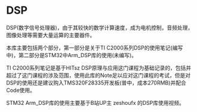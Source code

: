 # DSP

DSP(数字信号处理器)，由于其较快的数学计算速度，成为电机控制，音频处理，图像处理等需要大量运算的主要器件。

本库主要包括两个部分，第一部分是关于TI C2000系列DSP的使用笔记(编写中)，第二部分是STM32中Arm_DSP库的使用(未编写)。

TI C2000系列笔记是基于HITsz DSP原理与应用这门课程为基础记录的，包括并超过了这门课程的涉及范围，使用此库的Note足以应对这门课程的考试，但是对DSP的使用还是建议购入TMS320F28335开发板(普中，成本270RMB)并配合Code使用。

STM32 Arm_DSP库的使用主要基于B站UP主 zeshoufx 的DSP库使用视频。
